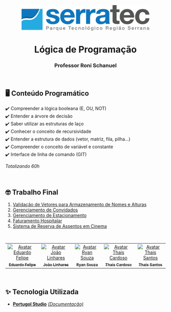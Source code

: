 <p align="center" style="bottom:10px;">
   <img height="80px" src="assets/logoSerratec.png" alt="logo serratec"/>
</p>
<h1 align="center" style="border-bottom: none!important;padding-bottom:0px!important;">Lógica de Programação</h1>
<h3 align="center">Professor Roni Schanuel</h3>

</br>

## 🖥️ Conteúdo Programático

✔️ Compreender a lógica booleana (E, OU, NOT)</br>
✔️ Entender a árvore de decisão</br>
✔️ Saber utilizar as estruturas de laço</br>
✔️ Conhecer o conceito de recursividade</br>
✔️ Entender a estrutura de dados (vetor, matriz, fila, pilha...)</br>
✔️ Compreender o conceito de variável e constante</br>
✔️ Interface de linha de comando (GIT)

*Totalizando 60h*

</br>

## 🤓 Trabalho Final 

 1. [Validação de Vetores para Armazenamento de Nomes e Alturas](https://github.com/thaiscardosodemello/serratec.residenciatic/blob/main/LogicaDeProgramacao/Avaliacao/avaliacao_01_nome_altura.por/)
 2. [Gerenciamento de Convidados](https://github.com/thaiscardosodemello/serratec.residenciatic/blob/main/LogicaDeProgramacao/Avaliacao/avaliacao_02_lista_de_convidados.por/)
 3. [Gerenciamento de Estacionamento](https://github.com/thaiscardosodemello/serratec.residenciatic/blob/main/LogicaDeProgramacao/Avaliacao/avaliacao_03_gerenciamento_de_estacionamento.por/)
 4. [Faturamento Hospitalar](https://github.com/thaiscardosodemello/serratec.residenciatic/blob/main/LogicaDeProgramacao/Avaliacao/avaliacao_04_faturamento_hospitalar.por/) 
 5. [Sistema de Reserva de Assentos em Cinema](https://github.com/thaiscardosodemello/serratec.residenciatic/blob/main/LogicaDeProgramacao/Avaliacao/avaliacao_05_cinema.por/)
<br/>
 <table align="center">
    <tr>
    <td align="center">
      <a href="https://github.com/eduardofmonteiro">
        <img src="https://avatars.githubusercontent.com/u/44728582?v=4" width="100px;" alt="Avatar Eduardo Felipe"/><br>
        <sub>
          <b>Eduardo Felipe</b>
        </sub>
      </a>
    </td>
    <td align="center">
      <a href="https://github.com/JoaoGLinhares">
        <img src="https://avatars.githubusercontent.com/u/177574425?v=4" width="100px;" alt="Avatar João Linhares"/><br>
        <sub>
          <b>João Linhares</b>
        </sub>
      </a><br>
    </td>
    <td align="center">
      <a href="https://github.com/ryansouza9">
        <img src="https://avatars.githubusercontent.com/u/178517635?v=4" width="100px;" alt="Avatar Ryan Souza"/><br>
        <sub>
          <b>Ryan Souza</b>
        </sub>
      </a><br>
    </td>
    <td align="center">
      <a href="https://github.com/thaiscardosodemello">
        <img src="https://avatars.githubusercontent.com/u/14929797?v=4" width="100px;" alt="Avatar Thais Cardoso"/><br>
        <sub>
          <b>Thais Cardoso</b>
        </sub>
      </a><br>
    </td>
    <td align="center">
      <a href="https://github.com/thaissan">
        <img src="https://avatars.githubusercontent.com/u/86802712?v=4" width="100px;" alt="Avatar Thais Santos"/><br>
        <sub>
          <b>Thais Santos</b>
        </sub>
      </a><br>
    </td>
</table>

</br>

## ✨ Tecnologia Utilizada

- [**Portugol Studio**](https://portugol-webstudio.cubos.io/)    [*(Documentação)*](https://github.com/UNIVALI-LITE/Portugol-Studio/wiki/Como-funciona-o-Portugol-Studio)


